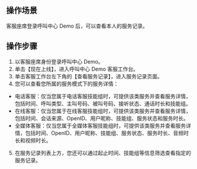 ## 操作场景
客服座席登录呼叫中心 Demo 后，可以查看本人的服务记录。

## 操作步骤
1. 以客服座席身份登录呼叫中心 Demo。
2. 单击【现在上线】，进入呼叫中心 Demo 客服工作台。
3. 单击客服工作台左下角的【查看服务记录】，进入服务记录页面。
4. 您可以查看您所属的服务模式下的服务详情：
 - 电话客服：仅当您属于电话客服技能组时，可提供该类服务并查看服务详情，包括时间、呼叫类型、主叫号码、被叫号码、接听状态、通话时长和技能组。
 - 在线客服：仅当您属于在线客服技能组时，可提供该类服务并查看服务详情，包括时间、会话来源、OpenID、用户昵称、技能组、服务状态和服务时长。
 - 全媒体客服：仅当您属于全媒体客服技能组时，可提供该类服务并查看服务详情，包括时间、OpenID、用户昵称、技能组、服务状态、服务时长、音频时长和视频时长。
5. 在服务记录列表上方，您还可以通过起止时间、技能组等信息筛选查看指定的服务记录。
